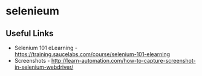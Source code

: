 # selenieum

## Useful Links
- Selenium 101 eLearning - https://training.saucelabs.com/course/selenium-101-elearning
- Screenshots - http://learn-automation.com/how-to-capture-screenshot-in-selenium-webdriver/
